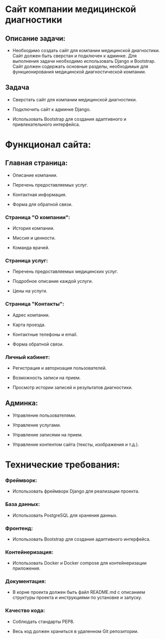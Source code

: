 # Сайт компании медицинской диагностики

## Описание задачи:

- Необходимо создать сайт для компании медицинской диагностики. Сайт должен быть сверстан и подключен к админке. Для выполнения задачи необходимо использовать Django и Bootstrap. Сайт должен содержать основные разделы, необходимые для функционирования медицинской диагностической компании.

## Задача

- Сверстать сайт для компании медицинской диагностики.

- Подключить сайт к админке Django.

- Использовать Bootstrap для создания адаптивного и привлекательного интерфейса.

# Функционал сайта:
## Главная страница: 

- Описание компании.

- Перечень предоставляемых услуг.

- Контактная информация.

- Форма для обратной связи.

### Страница "О компании": 

- История компании.

- Миссия и ценности.

- Команда врачей.

### Страница услуг: 

- Перечень предоставляемых медицинских услуг.

- Подробное описание каждой услуги.

- Цены на услуги.

### Страница "Контакты": 

- Адрес компании.

- Карта проезда.

- Контактные телефоны и email.

- Форма обратной связи.

### Личный кабинет: 

- Регистрация и авторизация пользователей.

- Возможность записи на прием. 

- Просмотр истории записей и результатов диагностики.

## Админка: 

- Управление пользователями.

- Управление услугами.

- Управление записями на прием.

- Управление контентом сайта (тексты, изображения и т.д.).


# Технические требования:
### Фреймворк: 

- Использовать фреймворк Django для реализации проекта.

### База данных: 

- Использовать PostgreSQL для хранения данных.

### Фронтенд: 

- Использовать Bootstrap для создания адаптивного интерфейса.
### Контейнеризация:
- Использовать Docker и Docker compose для контейнеризации приложения.

### Документация: 

- В корне проекта должен быть файл README.md с описанием структуры проекта и инструкциями по установке и запуску.

### Качество кода: 

- Соблюдать стандарты PEP8.

- Весь код должен храниться в удаленном Git репозитории.
